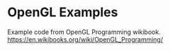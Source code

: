 # OpenGL Examples
Example code from OpenGL Programming wikibook.
https://en.wikibooks.org/wiki/OpenGL_Programming/
